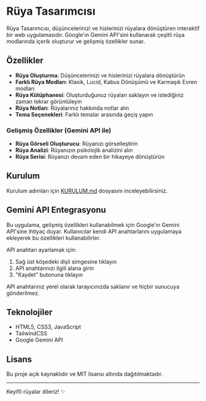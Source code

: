 # Rüya Tasarımcısı

Rüya Tasarımcısı, düşüncelerinizi ve hislerinizi rüyalara dönüştüren interaktif bir web uygulamasıdır. Google'ın Gemini API'sini kullanarak çeşitli rüya modlarında içerik oluşturur ve gelişmiş özellikler sunar.

## Özellikler

- **Rüya Oluşturma**: Düşüncelerinizi ve hislerinizi rüyalara dönüştürün
- **Farklı Rüya Modları**: Klasik, Lucid, Kabus Dönüşümü ve Karmaşık Evren modları
- **Rüya Kütüphanesi**: Oluşturduğunuz rüyaları saklayın ve istediğiniz zaman tekrar görüntüleyin
- **Rüya Notları**: Rüyalarınız hakkında notlar alın
- **Tema Seçenekleri**: Farklı temalar arasında geçiş yapın

### Gelişmiş Özellikler (Gemini API ile)

- **Rüya Görseli Oluşturucu**: Rüyanızı görselleştirin
- **Rüya Analizi**: Rüyanızın psikolojik analizini alın
- **Rüya Serisi**: Rüyanızı devam eden bir hikayeye dönüştürün

## Kurulum

Kurulum adımları için [KURULUM.md](KURULUM.md) dosyasını inceleyebilirsiniz.

## Gemini API Entegrasyonu

Bu uygulama, gelişmiş özellikleri kullanabilmek için Google'ın Gemini API'sine ihtiyaç duyar. Kullanıcılar kendi API anahtarlarını uygulamaya ekleyerek bu özellikleri kullanabilirler.

API anahtarı ayarlamak için:
1. Sağ üst köşedeki dişli simgesine tıklayın
2. API anahtarınızı ilgili alana girin
3. "Kaydet" butonuna tıklayın

API anahtarınız yerel olarak tarayıcınızda saklanır ve hiçbir sunucuya gönderilmez.

## Teknolojiler

- HTML5, CSS3, JavaScript
- TailwindCSS
- Google Gemini API

## Lisans

Bu proje açık kaynaklıdır ve MIT lisansı altında dağıtılmaktadır.

---

Keyifli rüyalar dileriz! ✨
